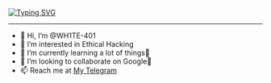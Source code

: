 [![Typing SVG](https://readme-typing-svg.demolab.com?font=Fira+Code&pause=1000&width=435&lines=WH1TE+404;CYBER+SECURITY+ENTHUSIAST;Passionate+In+WEB+DEV;Also+RESEARCHER)](https://git.io/typing-svg)

-------------------------------

- 👋 Hi, I’m @WH1TE-401
- 👀 I’m interested in Ethical Hacking
- 🌱 I’m currently learning a lot of things🥵
- 💞️ I’m looking to collaborate on Google🤭
- 📫 Reach me at [My Telegram](https://t.me/Ka_KsHi_HaTaKe)

<!---
WH1TE-401/WH1TE-401 is a ✨ special ✨ repository because its `README.md` (this file) appears on your GitHub profile.
You can click the Preview link to take a look at your changes.
--->
